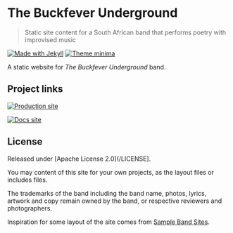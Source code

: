 # The Buckfever Underground
> Static site content for a South African band that performs poetry with improvised music

[![Made with Jekyll](https://img.shields.io/badge/made%20with-Jekyll%203-blue.svg)](https://jekyllrb.com)
[![Theme minima](https://img.shields.io/badge/theme-minima-blue.svg)](https://github.com/jekyll/minina)

A static website for _The Buckfever Underground_ band.


## Project links

[![Production site](https://img.shields.io/badge/site-thebuckfeverunderground.co.za-brightgreen?styles=for-the-badge)](https://thebuckfeverunderground.co.za/)

[![Docs site](https://img.shields.io/badge/docs-Github_Pages-blue?styles=for-the-badge)](https://michaelcurrin.github.io/the-buckfever-underground/)


## License

Released under [Apache License 2.0](/LICENSE].

You may content of this site for your own projects, as the layout files or includes files. 

The trademarks of the band including the band name, photos, lyrics, artwork and copy remain owned by the band, or respective reviewers and photographers.

Inspiration for some layout of the site comes from [Sample Band Sites](https://bandzoogle.com/sample-band-sites).
